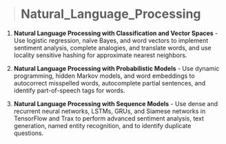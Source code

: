 > # Natural_Language_Processing

1) **Natural Language Processing with Classification and Vector Spaces** - Use logistic regression, naïve Bayes, and word vectors to implement sentiment analysis, complete analogies, and translate words, and use locality sensitive hashing for approximate nearest neighbors.

2) **Natural Language Processing with Probabilistic Models** - Use dynamic programming, hidden Markov models, and word embeddings to autocorrect misspelled words, autocomplete partial sentences, and identify part-of-speech tags for words.

3) **Natural Language Processing with Sequence Models** - Use dense and recurrent neural networks, LSTMs, GRUs, and Siamese networks in TensorFlow and Trax to perform advanced sentiment analysis, text generation, named entity recognition, and to identify duplicate questions.
